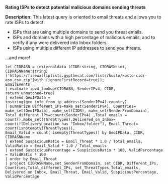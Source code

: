 **Rating ISPs to detect potential malicious domains sending threats**

**Description:** This latest query is oriented to email threats and allows you to rate ISPs to detect:

- ISPs that are using multiple domains to send you threat emails.
- ISPs and domains with a high percentage of malicious emails, and to verify if any were delivered into Inbox folders.
- ISPs using multiple different IP addresses to send you threats.
  
...and more!

```
let CIDRASN = (externaldata (CIDR:string, CIDRASN:int, CIDRASNName:string)
['https://firewalliplists.gypthecat.com/lists/kusto/kusto-cidr-asn.csv.zip']with (ignoreFirstRecord=true));
EmailEvents
| evaluate ipv4_lookup(CIDRASN, SenderIPv4, CIDR, return_unmatched=true)
| extend GeoIPData = tostring(geo_info_from_ip_address(SenderIPv4).country)
| summarize Different_IPs=make_set(SenderIPv4), Countries= make_set(GeoIPData), make_set(CIDR), make_set(SenderFromDomain), Total_different_IPs=dcount(SenderIPv4) ,Total_emails = count(),make_set(ThreatTypes),Delivered_on_Inbox= countif(DeliveryLocation has "Inbox/folder"), Email_Threat= count(isnotempty(ThreatTypes)),
Email_Valid = count( isempty(ThreatTypes)) by GeoIPData, CIDR, CIDRASNName
| extend SuspiciousRatio = Email_Threat * 1.0 / Total_emails, ValidRatio = Email_Valid * 1.0 / Total_emails
| extend SuspiciousPercentage = SuspiciousRatio * 100, ValidPercentage = ValidRatio * 100
| order by Email_Threat
| project CIDRASNName,set_SenderFromDomain, set_CIDR, Different_IPs, Countries,Total_different_IPs, set_ThreatTypes,Total_emails, Delivered_on_Inbox, Email_Threat, Email_Valid, SuspiciousPercentage, ValidPercentage
```
